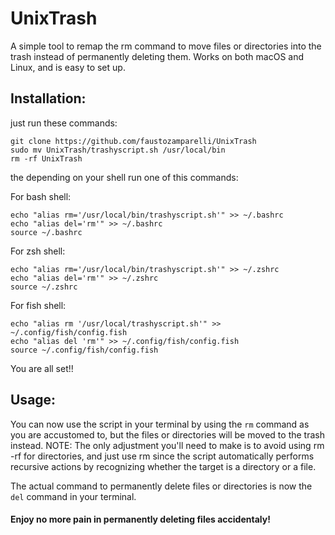 # UnixTrash
A simple tool to remap the rm command to move files or directories into the trash instead of permanently deleting them.
Works on both macOS and Linux, and is easy to set up.

## Installation:
just run these commands:
```shell
git clone https://github.com/faustozamparelli/UnixTrash
sudo mv UnixTrash/trashyscript.sh /usr/local/bin
rm -rf UnixTrash
```
the depending on your shell run one of this commands:

For bash shell:
```shell
echo "alias rm='/usr/local/bin/trashyscript.sh'" >> ~/.bashrc
echo "alias del='rm'" >> ~/.bashrc
source ~/.bashrc
```
For zsh shell:
```shell
echo "alias rm='/usr/local/bin/trashyscript.sh'" >> ~/.zshrc
echo "alias del='rm'" >> ~/.zshrc
source ~/.zshrc
```
For fish shell:
```shell
echo "alias rm '/usr/local/trashyscript.sh'" >> ~/.config/fish/config.fish
echo "alias del 'rm'" >> ~/.config/fish/config.fish
source ~/.config/fish/config.fish
```
You are all set!!

## Usage:
You can now use the script in your terminal by using the ```rm``` command as you are accustomed to, but the files or directories will be moved to the trash instead.
NOTE: The only adjustment you'll need to make is to avoid using rm -rf for directories, and just use rm since the script automatically performs recursive actions by recognizing whether the target is a directory or a file.

The actual command to permanently delete files or directories is now the ```del``` command in your terminal.

#### Enjoy no more pain in permanently deleting files accidentaly!









